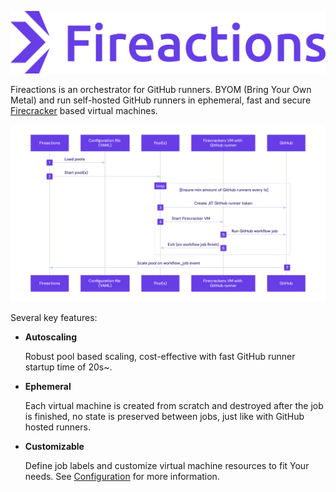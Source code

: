 ![Banner](./img/banner_violet.png)

Fireactions is an orchestrator for GitHub runners. BYOM (Bring Your Own Metal) and run self-hosted GitHub runners in ephemeral, fast and secure [Firecracker](https://firecracker-microvm.github.io/) based virtual machines.

<!--
https://excalidraw.com/#json=GrJMj6LLYt39mgC0me7Di,C65TV9FhicnxNKgPeRhi3A
sequenceDiagram
    autonumber
    participant Fireactions
    participant Configuration file (YAML)
    participant Pool(s)
    participant Firecracker VM with GitHub runner
    participant GitHub

    Fireactions->>Configuration file (YAML): Load pools
    Fireactions->>Pool(s): Start pool(s)
    loop Ensure min amount of GitHub runners every 1s
        Pool(s)->>GitHub: Create JIT GitHub runner token
        Pool(s)->>Firecracker VM with GitHub runner: Start Firecracker VM
        Firecracker VM with GitHub runner->>GitHub: Run GitHub workflow job
        Firecracker VM with GitHub runner->>Pool(s): Exit (on workflow job finish)
    end
    GitHub->>Fireactions: Scale pool on workflow_job event
-->
![Architecture](./img/architecture.png)

Several key features:

- **Autoscaling**

  Robust pool based scaling, cost-effective with fast GitHub runner startup time of 20s~.

- **Ephemeral**

  Each virtual machine is created from scratch and destroyed after the job is finished, no state is preserved between jobs, just like with GitHub hosted runners.

- **Customizable**

  Define job labels and customize virtual machine resources to fit Your needs. See [Configuration](./user-guide/configuration.md) for more information.
